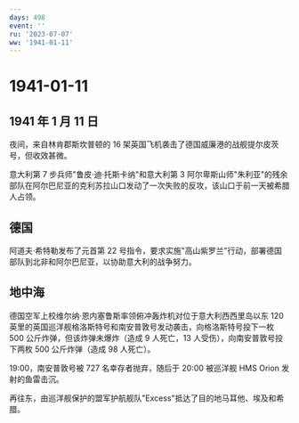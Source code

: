 ```yaml
---
days: 498
event: ''
ru: '2023-07-07'
ww: '1941-01-11'
---
```


# 1941-01-11

## 1941 年 1 月 11 日

夜间，来自林肯郡斯坎普顿的 16
架英国飞机袭击了德国威廉港的战舰提尔皮茨号，但收效甚微。

意大利第 7 步兵师"鲁皮·迪·托斯卡纳"和意大利第 3
阿尔卑斯山师"朱利亚"的残余部队在阿尔巴尼亚的克利苏拉山口发动了一次失败的反攻，该山口于前一天被希腊人占领。

## 德国

阿道夫·希特勒发布了元首第 22
号指令，要求实施"高山紫罗兰"行动，部署德国部队到北非和阿尔巴尼亚，以协助意大利的战争努力。

## 地中海

德国空军上校维尔纳·恩内塞鲁斯率领俯冲轰炸机对位于意大利西西里岛以东 120
英里的英国巡洋舰格洛斯特号和南安普敦号发动袭击，向格洛斯特号投下一枚 500
公斤炸弹，但该炸弹未爆炸（造成 9 人死亡，13
人受伤），向南安普敦号投下两枚 500 公斤炸弹（造成 98 人死亡）。

19:00，南安普敦号被 727 名幸存者抛弃，随后于 20:00 被巡洋舰 HMS Orion
发射的鱼雷击沉。

再往东，由巡洋舰保护的盟军护航舰队"Excess"抵达了目的地马耳他、埃及和希腊。